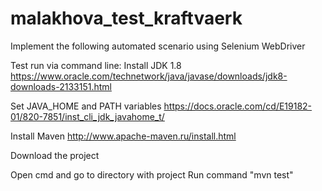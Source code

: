 # malakhova_test_kraftvaerk
Implement the following automated scenario using Selenium WebDriver


Test run via command line:
Install JDK 1.8
https://www.oracle.com/technetwork/java/javase/downloads/jdk8-downloads-2133151.html

Set JAVA_HOME and PATH variables
https://docs.oracle.com/cd/E19182-01/820-7851/inst_cli_jdk_javahome_t/

Install Maven
http://www.apache-maven.ru/install.html

Download the project

Open cmd and go to directory with project
Run command "mvn test"
